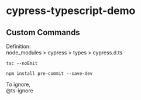 # cypress-typescript-demo
## Custom Commands
Definition:  
node_modules > cypress > types > cypress.d.ts  
  
```
tsc --noEmit
```
```
npm install pre-commit --save-dev
```
To ignore,  
@ts-ignore